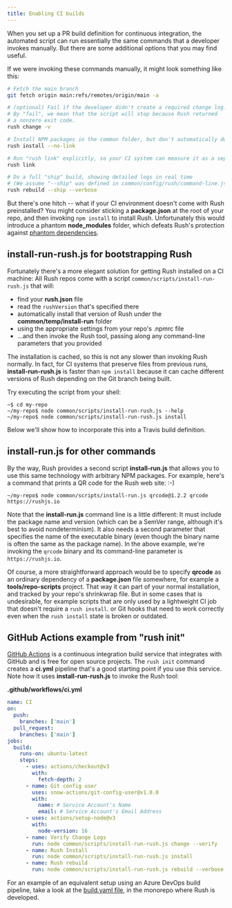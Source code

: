 ```yaml
---
title: Enabling CI builds
---
```


When you set up a PR build definition for continuous integration, the automated script can run essentially the same commands that a developer invokes manually. But there are some additional options that you may find useful.

If we were invoking these commands manually, it might look something like this:

```bash
# Fetch the main branch
git fetch origin main:refs/remotes/origin/main -a

# (optional) Fail if the developer didn't create a required change log.
# By "fail", we mean that the script will stop because Rush returned
# a nonzero exit code.
rush change -v

# Install NPM packages in the common folder, but don't automatically do "rush link"
rush install --no-link

# Run "rush link" explicitly, so your CI system can measure it as a separate step
rush link

# Do a full "ship" build, showing detailed logs in real time
# (We assume "--ship" was defined in common/config/rush/command-line.json)
rush rebuild --ship --verbose
```

But there's one hitch -- what if your CI environment doesn't come with Rush preinstalled?
You might consider sticking a **package.json** at the root of your repo, and then invoking
`npm install` to install Rush. Unfortunately this would introduce a phantom **node_modules**
folder, which defeats Rush's protection against
[phantom dependencies](../advanced/phantom_deps.md).

## install-run-rush.js for bootstrapping Rush

Fortunately there's a more elegant solution for getting Rush installed on a CI machine:
All Rush repos come with a script `common/scripts/install-run-rush.js` that will:

- find your **rush.json** file
- read the `rushVersion` that's specified there
- automatically install that version of Rush under the **common/temp/install-run** folder
- using the appropriate settings from your repo's .npmrc file
- ...and then invoke the Rush tool, passing along any command-line parameters that you provided

The installation is cached, so this is not any slower than invoking Rush normally. In fact,
for CI systems that preserve files from previous runs, **install-run-rush.js** is faster
than `npm install` because it can cache different versions of Rush depending on the Git branch
being built.

Try executing the script from your shell:

```
~$ cd my-repo
~/my-repo$ node common/scripts/install-run-rush.js --help
~/my-repo$ node common/scripts/install-run-rush.js install
```

Below we'll show how to incorporate this into a Travis build definition.

## install-run.js for other commands

By the way, Rush provides a second script **install-run.js** that allows you to use this same
technology with arbitrary NPM packages. For example, here's a command that prints a QR code
for the Rush web site: :-)

```
~/my-repo$ node common/scripts/install-run.js qrcode@1.2.2 qrcode https://rushjs.io
```

Note that the **install-run.js** command line is a little different: It must include the
package name and version (which can be a SemVer range, although it's best to avoid nondeterminism).
It also needs a second parameter that specifies the name of the executable binary (even though
the binary name is often the same as the package name). In the above example, we're invoking the
`qrcode` binary and its command-line parameter is `https://rushjs.io`.

Of course, a more straightforward approach would be to specify **qrcode** as an ordinary dependency
of a **package.json** file somewhere, for example a **tools/repo-scripts** project. That way it can
part of your normal installation, and tracked by your repo's shrinkwrap file. But in some cases
that is undesirable, for example scripts that are only used by a lightweight CI job that doesn't
require a `rush install`. or Git hooks that need to work correctly even when the `rush install` state
is broken or outdated.

## GitHub Actions example from "rush init"

[GitHub Actions](https://github.com/features/actions) is a continuous integration build service that integrates
with GitHub and is free for open source projects. The `rush init` command creates a **ci.yml** pipeline
that's a good starting point if you use this service. Note how it uses **install-run-rush.js**
to invoke the Rush tool:

**.github/workflows/ci.yml**

```yaml
name: CI
on:
  push:
    branches: ['main']
  pull_request:
    branches: ['main']
jobs:
  build:
    runs-on: ubuntu-latest
    steps:
      - uses: actions/checkout@v3
        with:
          fetch-depth: 2
      - name: Git config user
        uses: snow-actions/git-config-user@v1.0.0
        with:
          name: # Service Account's Name
          email: # Service Account's Email Address
      - uses: actions/setup-node@v3
        with:
          node-version: 16
      - name: Verify Change Logs
        run: node common/scripts/install-run-rush.js change --verify
      - name: Rush Install
        run: node common/scripts/install-run-rush.js install
      - name: Rush rebuild
        run: node common/scripts/install-run-rush.js rebuild --verbose --production
```

For an example of an equivalent setup using an Azure DevOps build pipeline, take a look at the
[build.yaml file](https://github.com/microsoft/rushstack/blob/main/common/config/azure-pipelines/templates/build.yaml),
in the monorepo where Rush is developed.
